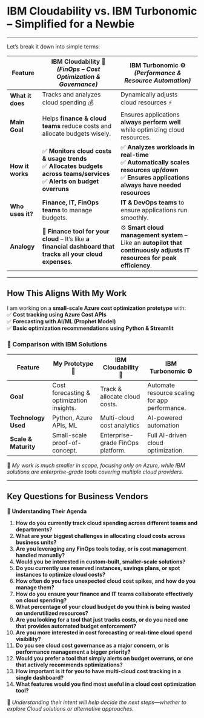 # IBM Cloudability vs. IBM Turbonomic – Simplified for a Newbie

---

Let’s break it down into simple terms:

| Feature | **IBM Cloudability** 🏦 _(FinOps – Cost Optimization & Governance)_ | **IBM Turbonomic** ⚙ _(Performance & Resource Automation)_ |
| --- | --- | --- |
| **What it does** | Tracks and analyzes cloud spending 💰 | Dynamically adjusts cloud resources ⚡ |
| **Main Goal** | Helps **finance & cloud teams** reduce costs and allocate budgets wisely. | Ensures applications **always perform well** while optimizing cloud resources. |
| **How it works** | ✅ **Monitors cloud costs & usage trends** <br> ✅ **Allocates budgets across teams/services** <br> ✅ **Alerts on budget overruns**  | ✅ **Analyzes workloads in real-time** <br> ✅ **Automatically scales resources up/down** <br> ✅ **Ensures applications always have needed resources**
| **Who uses it?** | **Finance, IT, FinOps teams** to manage budgets. | **IT & DevOps teams** to ensure applications run smoothly. |
| **Analogy** | 🏦 **Finance tool for your cloud** – It’s like **a financial dashboard that tracks all your cloud expenses**. | ⚙ **Smart cloud management system** – Like an **autopilot that continuously adjusts IT resources for peak efficiency**. |

---

## **How This Aligns With My Work**

I am working on a **small-scale Azure cost optimization prototype** with:  
✅ **Cost tracking using Azure Cost APIs**  
✅ **Forecasting with AI/ML (Prophet Model)**  
✅ **Basic optimization recommendations using Python & Streamlit**

### **🔹 Comparison with IBM Solutions**

| Feature | **My Prototype** 🚀 | **IBM Cloudability** 🏦 | **IBM Turbonomic** ⚙ |
| --- | --- | --- | --- |
| **Goal** | Cost forecasting & optimization insights. | Track & allocate cloud costs. | Automate resource scaling for app performance. |
| **Technology Used** | Python, Azure APIs, ML | Multi-cloud cost analytics | AI-powered automation |
| **Scale & Maturity** | Small-scale proof-of-concept. | Enterprise-grade FinOps platform. | Full AI-driven cloud optimization. |

📌 _My work is much smaller in scope, focusing only on Azure, while IBM solutions are enterprise-grade tools covering multiple cloud providers._

---

## **Key Questions for Business Vendors**

📌 **Understanding Their Agenda**

1. **How do you currently track cloud spending across different teams and departments?**  
2. **What are your biggest challenges in allocating cloud costs across business units?**  
3. **Are you leveraging any FinOps tools today, or is cost management handled manually?**  
4. **Would you be interested in custom-built, smaller-scale solutions?**  
5. **Do you currently use reserved instances, savings plans, or spot instances to optimize cloud costs?**
6. **How often do you face unexpected cloud cost spikes, and how do you manage them?**
7. **How do you ensure your finance and IT teams collaborate effectively on cloud spending?**
8. **What percentage of your cloud budget do you think is being wasted on underutilized resources?**
9. **Are you looking for a tool that just tracks costs, or do you need one that provides automated budget enforcement?**
10. **Are you more interested in cost forecasting or real-time cloud spend visibility?**
11. **Do you see cloud cost governance as a major concern, or is performance management a bigger priority?**
12. **Would you prefer a tool that simply alerts on budget overruns, or one that actively recommends optimizations?**
13. **How important is it for you to have multi-cloud cost tracking in a single dashboard?**
14. **What features would you find most useful in a cloud cost optimization tool?**

📌 _Understanding their intent will help decide the next steps—whether to explore Cloud solutions or alternative approaches._


